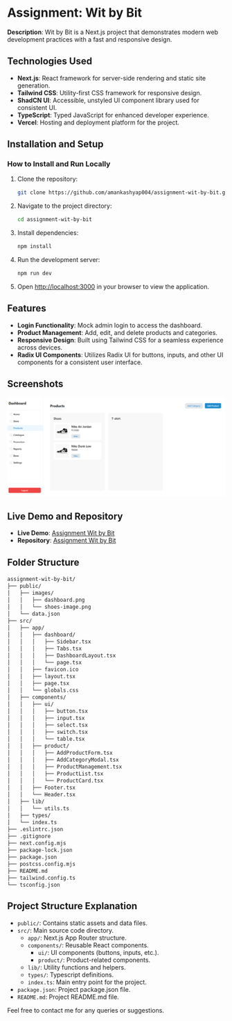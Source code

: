 # Assignment: Wit by Bit

**Description**: Wit by Bit is a Next.js project that demonstrates modern web development practices with a fast and responsive design.

## Technologies Used

- **Next.js**: React framework for server-side rendering and static site generation.
- **Tailwind CSS**: Utility-first CSS framework for responsive design.
- **ShadCN UI**: Accessible, unstyled UI component library used for consistent UI.
- **TypeScript**: Typed JavaScript for enhanced developer experience.
- **Vercel**: Hosting and deployment platform for the project.

## Installation and Setup

### How to Install and Run Locally

1. Clone the repository:

   ```bash
   git clone https://github.com/amankashyap004/assignment-wit-by-bit.git
   ```

2. Navigate to the project directory:

   ```bash
   cd assignment-wit-by-bit
   ```

3. Install dependencies:

   ```bash
   npm install
   ```

4. Run the development server:

   ```bash
   npm run dev
   ```

5. Open [http://localhost:3000](http://localhost:3000) in your browser to view the application.

## Features

- **Login Functionality**: Mock admin login to access the dashboard.
- **Product Management**: Add, edit, and delete products and categories.
- **Responsive Design**: Built using Tailwind CSS for a seamless experience across devices.
- **Radix UI Components**: Utilizes Radix UI for buttons, inputs, and other UI components for a consistent user interface.

## Screenshots

![Dashboard Screenshot](public/images/dashboard.png)

## Live Demo and Repository

- **Live Demo**: [Assignment Wit by Bit](https://assignment-wit-by-bit.vercel.app/)
- **Repository**: [Assignment Wit by Bit](https://github.com/amankashyap004/assignment-wit-by-bit)

## Folder Structure

```
assignment-wit-by-bit/
├── public/
│   ├── images/
│   │   ├── dashboard.png
│   │   └── shoes-image.png
│   └── data.json
├── src/
│   ├── app/
│   │   ├── dashboard/
│   │   │   ├── Sidebar.tsx
│   │   │   ├── Tabs.tsx
│   │   │   ├── DashboardLayout.tsx
│   │   │   └── page.tsx
│   │   ├── favicon.ico
│   │   ├── layout.tsx
│   │   ├── page.tsx
│   │   └── globals.css
│   ├── components/
│   │   ├── ui/
│   │   │   ├── button.tsx
│   │   │   ├── input.tsx
│   │   │   ├── select.tsx
│   │   │   ├── switch.tsx
│   │   │   └── table.tsx
│   │   ├── product/
│   │   │   ├── AddProductForm.tsx
│   │   │   ├── AddCategoryModal.tsx
│   │   │   ├── ProductManagement.tsx
│   │   │   ├── ProductList.tsx
│   │   │   └── ProductCard.tsx
│   │   ├── Footer.tsx
│   │   └── Header.tsx
│   ├── lib/
│   │   └── utils.ts
│   ├── types/
│   └── index.ts
├── .eslintrc.json
├── .gitignore
├── next.config.mjs
├── package-lock.json
├── package.json
├── postcss.config.mjs
├── README.md
├── tailwind.config.ts
└── tsconfig.json
```

## Project Structure Explanation

- `public/`: Contains static assets and data files.
- `src/`: Main source code directory.
  - `app/`: Next.js App Router structure.
  - `components/`: Reusable React components.
    - `ui/`: UI components (buttons, inputs, etc.).
    - `product/`: Product-related components.
  - `lib/`: Utility functions and helpers.
  - `types/`: Typescript definitions.
  - `index.ts`: Main entry point for the project.
- `package.json`: Project package.json file.
- `README.md`: Project README.md file.

Feel free to contact me for any queries or suggestions.
